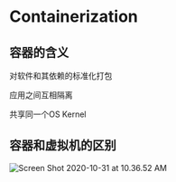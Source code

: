 # Containerization



## 容器的含义

对软件和其依赖的标准化打包

应用之间互相隔离

共享同一个OS Kernel



## 容器和虚拟机的区别

![Screen Shot 2020-10-31 at 10.36.52 AM](https://image-hosting.jellyfishmix.com/20201031104658.png)